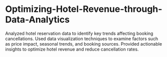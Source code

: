 # Optimizing-Hotel-Revenue-through-Data-Analytics
Analyzed hotel reservation data to identify key trends affecting booking cancellations. Used data visualization techniques to examine factors such as price impact, seasonal trends, and booking sources. Provided actionable insights to optimize hotel revenue and reduce cancellation rates.
